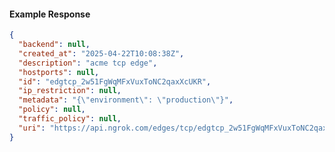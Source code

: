 <!-- Code generated for API Clients. DO NOT EDIT. -->
#### Example Response
```json
{
  "backend": null,
  "created_at": "2025-04-22T10:08:38Z",
  "description": "acme tcp edge",
  "hostports": null,
  "id": "edgtcp_2w51FgWqMFxVuxToNC2qaxXcUKR",
  "ip_restriction": null,
  "metadata": "{\"environment\": \"production\"}",
  "policy": null,
  "traffic_policy": null,
  "uri": "https://api.ngrok.com/edges/tcp/edgtcp_2w51FgWqMFxVuxToNC2qaxXcUKR"
}
